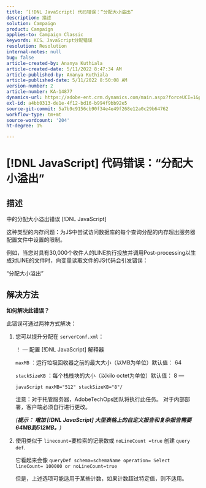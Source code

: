 ```yaml
---
title: ’[!DNL JavaScript] 代码错误：“分配大小溢出”
description: 描述
solution: Campaign
product: Campaign
applies-to: Campaign Classic
keywords: KCS、JavaScript分配错误
resolution: Resolution
internal-notes: null
bug: false
article-created-by: Ananya Kuthiala
article-created-date: 5/11/2022 8:47:34 AM
article-published-by: Ananya Kuthiala
article-published-date: 5/11/2022 8:50:08 AM
version-number: 2
article-number: KA-14877
dynamics-url: https://adobe-ent.crm.dynamics.com/main.aspx?forceUCI=1&pagetype=entityrecord&etn=knowledgearticle&id=e9cf37fa-06d1-ec11-a7b5-0022480a8e40
exl-id: a4bb0313-de1e-4f12-bd16-b994f9bb92e5
source-git-commit: 5a7b9c9156cb90f34e4e49f268e12a0c29b64762
workflow-type: tm+mt
source-wordcount: '204'
ht-degree: 1%

---
```


# [!DNL JavaScript] 代码错误：“分配大小溢出”

## 描述

中的分配大小溢出错误 [!DNL JavaScript]

这种类型的内存问题：为JS中尝试访问数据库的每个查询分配的内存超出服务器配置文件中设置的限制。

例如，当您对具有30,000个收件人的LINE执行投放并调用Post-processing以生成对LINE的文件时，向变量读取文件的JS代码会引发错误：

“分配大小溢出”

## 解决方法

<b>如何解决此错误？</b>

此错误可通过两种方式解决：

1. 您可以提升分配在 `serverConf.xml`：

   ！ — 配置 [!DNL JavaScript] 解释器

   `maxMB` ：运行垃圾回收器之前的最大大小（以MB为单位）默认值： 64

   `stackSizeKB` ：每个栈栈块的大小（以kilo octet为单位）默认值： 8 —

   `javaScript maxMB="512" stackSizeKB="8"/`

   注意：对于托管服务器，AdobeTechOps团队将执行此任务。 对于内部部署，客户端必须自行进行更改。

   *(<b>提示： </b><b>增加 [!DNL JavaScript] 大型表格上的自定义报告和复杂报告需要64MB到512MB。</b>)*

2. 使用类似于 `linecount=`要检索的记录数或 `noLineCount =true` 创建 `query def`.

   它看起来会像 `queryDef schema=schemaName operation= Select lineCount= 100000 or noLineCount=true`

   但是，上述选项可能适用于某些计数，如果计数超过特定值，则不适用。
